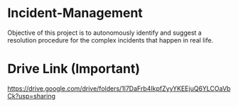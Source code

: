 # Incident-Management
Objective of this project is to autonomously identify and suggest a resolution procedure for the complex incidents that happen in real life.

# Drive Link (Important)
https://drive.google.com/drive/folders/1l7DaFrb4IkpfZyyYKEEjuQ6YLCOaVbCk?usp=sharing
